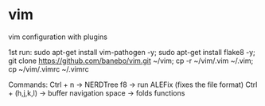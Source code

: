 # vim
vim configuration with plugins

1st run:
    sudo apt-get install vim-pathogen -y; sudo apt-get install flake8 -y; git clone https://github.com/banebo/vim.git ~/vim;
    cp -r ~/vim/.vim ~/.vim; cp ~/vim/.vimrc ~/.vimrc

Commands:
    Ctrl + n         -> NERDTree
    f8               -> run ALEFix (fixes the file format)
    Ctrl + (h,j,k,l) -> buffer navigation
    space            -> folds functions
